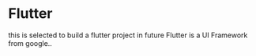# Flutter
this is selected to build a flutter project in future 
Flutter is a UI Framework from google..
